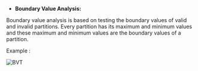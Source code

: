 ﻿- **Boundary Value Analysis:**

Boundary value analysis is based on testing the boundary values of valid and invalid partitions.  Every partition has its maximum and minimum values and these maximum and minimum values are the boundary values of a partition.

Example :

![BVT](https://github.com/rhushikesh2000/JAVA_TUTORIAL_/assets/142867318/ef3f674b-0c14-4a71-a088-a0bcc4c27749)
